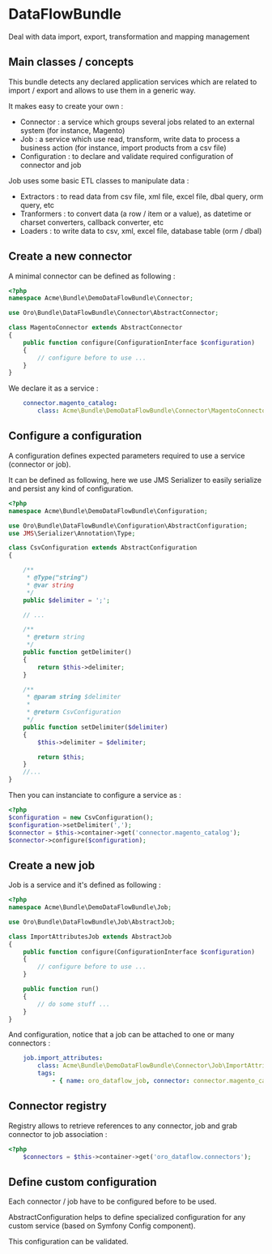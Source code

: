 DataFlowBundle
==============

Deal with data import, export, transformation and mapping management

Main classes /  concepts
------------------------

This bundle detects any declared application services which are related to import / export and allows to use them in a generic way.

It makes easy to create your own :
- Connector : a service which groups several jobs related to an external system (for instance, Magento)
- Job : a service which use read, transform, write data to process a business action (for instance, import products from a csv file)
- Configuration : to declare and validate required configuration of connector and job

Job uses some basic ETL classes to manipulate data :
- Extractors : to read data from csv file, xml file, excel file, dbal query, orm query, etc
- Tranformers : to convert data (a row / item or a value), as datetime or charset converters, callback converter, etc
- Loaders : to write data to csv, xml, excel file, database table (orm / dbal)

Create a new connector
----------------------

A minimal connector can be defined as following :
```php
<?php
namespace Acme\Bundle\DemoDataFlowBundle\Connector;

use Oro\Bundle\DataFlowBundle\Connector\AbstractConnector;

class MagentoConnector extends AbstractConnector
{
    public function configure(ConfigurationInterface $configuration)
    {
        // configure before to use ...
    }
}
```

We declare it as a service :
```yaml
    connector.magento_catalog:
        class: Acme\Bundle\DemoDataFlowBundle\Connector\MagentoConnector
```

Configure a configuration
-------------------------

A configuration defines expected parameters required to use a service (connector or job).

It can be defined as following, here we use JMS Serializer to easily serialize and persist any kind of configuration.

```php
<?php
namespace Acme\Bundle\DemoDataFlowBundle\Configuration;

use Oro\Bundle\DataFlowBundle\Configuration\AbstractConfiguration;
use JMS\Serializer\Annotation\Type;

class CsvConfiguration extends AbstractConfiguration
{

    /**
     * @Type("string")
     * @var string
     */
    public $delimiter = ';';

    // ...

    /**
     * @return string
     */
    public function getDelimiter()
    {
        return $this->delimiter;
    }

    /**
     * @param string $delimiter
     *
     * @return CsvConfiguration
     */
    public function setDelimiter($delimiter)
    {
        $this->delimiter = $delimiter;

        return $this;
    }
    //...
}
```

Then you can instanciate to configure a service as :
```php
<?php
$configuration = new CsvConfiguration();
$configuration->setDelimiter(',');
$connector = $this->container->get('connector.magento_catalog');
$connector->configure($configuration);
```

Create a new job
----------------

Job is a service and it's defined as following :
```php
<?php
namespace Acme\Bundle\DemoDataFlowBundle\Job;

use Oro\Bundle\DataFlowBundle\Job\AbstractJob;

class ImportAttributesJob extends AbstractJob
{
    public function configure(ConfigurationInterface $configuration)
    {
        // configure before to use ...
    }

    public function run()
    {
        // do some stuff ...
    }
}

```

And configuration, notice that a job can be attached to one or many connectors :
```yaml
    job.import_attributes:
        class: Acme\Bundle\DemoDataFlowBundle\Connector\Job\ImportAttributesJob
        tags:
            - { name: oro_dataflow_job, connector: connector.magento_catalog}
```

Connector registry
------------------

Registry allows to retrieve references to any connector, job and grab connector to job association :
```php
<?php
    $connectors = $this->container->get('oro_dataflow.connectors');
```

Define custom configuration
---------------------------
Each connector / job have to be configured before to be used.

AbstractConfiguration helps to define specialized configuration for any custom service (based on Symfony Config component).

This configuration can be validated.



